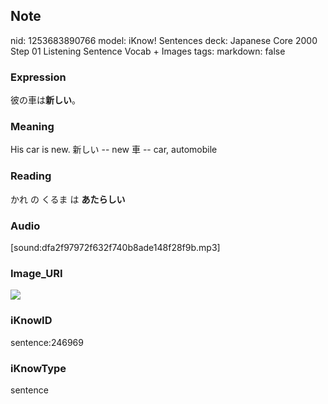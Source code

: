 ## Note
nid: 1253683890766
model: iKnow! Sentences
deck: Japanese Core 2000 Step 01 Listening Sentence Vocab + Images
tags: 
markdown: false

### Expression
<!DOCTYPE html>
<title></title>
彼の車は<b>新しい</b>。



### Meaning
His car is new.
新しい -- new
車 -- car, automobile

### Reading
<!DOCTYPE html>
<title></title>
かれ の くるま は <b>あたらしい</b>



### Audio
[sound:dfa2f97972f632f740b8ade148f28f9b.mp3]

### Image_URI
<!DOCTYPE html>
<title></title>
<img src="023658962057b283bd5779f63097ecdc.jpg">



### iKnowID
sentence:246969

### iKnowType
sentence
